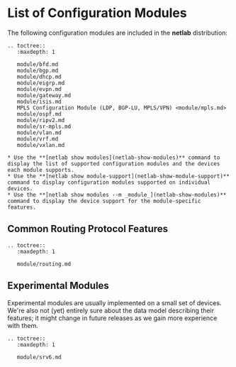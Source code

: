 # List of Configuration Modules

The following configuration modules are included in the **netlab** distribution:

```eval_rst
.. toctree::
   :maxdepth: 1

   module/bfd.md
   module/bgp.md
   module/dhcp.md
   module/eigrp.md
   module/evpn.md
   module/gateway.md
   module/isis.md
   MPLS Configuration Module (LDP, BGP-LU, MPLS/VPN) <module/mpls.md>
   module/ospf.md
   module/ripv2.md
   module/sr-mpls.md
   module/vlan.md
   module/vrf.md
   module/vxlan.md
```

```{tip}
* Use the **‌[netlab show modules](netlab-show-modules)** command to display the list of supported configuration modules and the devices each module supports.
* Use the **‌[netlab show module-support](netlab-show-module-support)** command to display configuration modules supported on individual devices.
* Use the **‌[netlab show modules --m _module_](netlab-show-modules)** command to display the device support for the module-specific features.
```

## Common Routing Protocol Features

```eval_rst
.. toctree::
   :maxdepth: 1

   module/routing.md
```

## Experimental Modules

Experimental modules are usually implemented on a small set of devices. We're also not (yet) entirely sure about the data model describing their features; it might change in future releases as we gain more experience with them.

```eval_rst
.. toctree::
   :maxdepth: 1

   module/srv6.md
```
